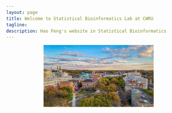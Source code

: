 ```yaml
---
layout: page
title: Welcome to Statistical Bioinformatics Lab at CWRU
tagline: 
description: Hao Feng's website in Statistical Bioinformatics
---
```

<div class="jumbotron">
 

 <div style="max-width: 300px;margin-left: auto ; margin-right: auto ;"> 




<div class="container">


<a href="./assets/pics/CWRUcampus.jpg">
<img src="./assets/pics/CWRUcampus.jpg"
title="CWRU" alt="CWRU"/></a>
</div>
        	

